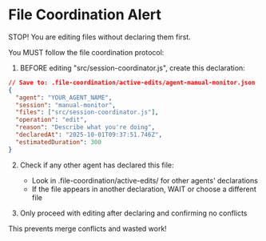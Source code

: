 # File Coordination Alert


STOP! You are editing files without declaring them first.

You MUST follow the file coordination protocol:

1. BEFORE editing "src/session-coordinator.js", create this declaration:

```json
// Save to: .file-coordination/active-edits/agent-manual-monitor.json
{
  "agent": "YOUR_AGENT_NAME",
  "session": "manual-monitor",
  "files": ["src/session-coordinator.js"],
  "operation": "edit",
  "reason": "Describe what you're doing",
  "declaredAt": "2025-10-01T09:37:51.746Z",
  "estimatedDuration": 300
}
```

2. Check if any other agent has declared this file:
   - Look in .file-coordination/active-edits/ for other agents' declarations
   - If the file appears in another declaration, WAIT or choose a different file

3. Only proceed with editing after declaring and confirming no conflicts

This prevents merge conflicts and wasted work!